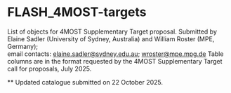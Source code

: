 # FLASH_4MOST-targets
List of objects for 4MOST Supplementary Target proposal. 
Submitted by Elaine Sadler (University of Sydney, Australia) and William Roster (MPE, Germany);  
email contacts: elaine.sadler@sydney.edu.au; wroster@mpe.mpg.de 
Table columns are in the format requested by the 4MOST Supplementary Target call for proposals, July 2025.

** Updated catalogue submitted on 22 October 2025. 
